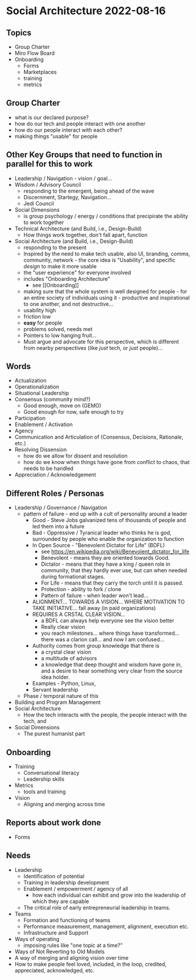 # Social Architecture 2022-08-16

## Topics
- Group Charter
- Miro Flow Board
- Onboarding
    - Forms 
    - Marketplaces 
    - training
    - metrics

## Group Charter 
- what is our declared purpose? 
- how do our tech and people interact with one another
- how do our people interact with each other?
- making things "usable" for people

## Other Key Groups that need to function in parallel for this to work 
- Leadership / Navigation - vision / goal... 
- Wisdom / Advisory Council 
    - responding to the emergent, being ahead of the wave
    - Discernment, Startegy, Navigation... 
    - Jedi Council 
- Social Dimensions
    - is group psychology / energy / conditions that precipirate the ability to work together
- Technical Architecture (and Build, i.e., Design-Build)
    - How things work together, don't fall apart, function
- Social Architecture (and Build, i.e., Design-Build) 
    - responding to the present
    - Inspired by the need to make tech usable, also UI, branding, comms, community, network - the core idea is "Usability", and specific _design_ to make it more usable 
    - the "user experience" for everyone involved
    - includes "Onboarding Architecture"
        - see [[Onboarding]]
    - making sure that the whole system is well designed for people - for an entire society of individuals using it - productive and inspirational to one another, and not destructive... 
    - usability high
    - friction low
    - **easy** for people
    - problems solved, needs met
    - Pointers to low hanging fruit... 
    - Must argue and advocate for this perspective, which is different from nearby perspectives (like _just_ tech, or _just_ people)... 


## Words
- Actualization 
- Operationalization 
- Situational Leadership 
- Consensus (community mind?)
    - Good enough, move on (GEMO) 
    - Good enough for now, safe enough to try 
- Participation 
- Enablement / Activation 
- Agency 
- Communication and Articulation of (Consensus, Decisions, Rationale, etc.)
- Resolving Dissension
    - how do we allow for dissent and resolution
    - how do we know when things have gone from conflict to chaos, that needs to be handled
- Appreciation / Acknowledgement

## Different Roles / Personas

- Leadership / Governance / Navigation 
    - pattern of failure - end up with a cult of personality around a leader 
        - Good - Steve Jobs galvanized tens of thousands of people and led them into a future 
        - Bad - Oppressive / Tyranical leader who thinks he is god, surrounded by people who enable the organization to function 
        - In Open Source - "Benevolent Dictator for Life" (BDFL)
            - see https://en.wikipedia.org/wiki/Benevolent_dictator_for_life
            - Benevolent - means they are oriented towards Good. 
            - Dictator - means that they have a king / queen role in community, that they hardly ever use, but can when needed during formational stages. 
            - For Life - means that they carry the torch until it is passed. 
            - Protection - ability to fork / clone 
            - Pattern of failure - when leader won't lead... 
        - ALIGNMENT... TOWARDS A VISION... WHERE MOTIVATION TO TAKE INITIATIVE... fall away (in paid organizations) 
        - REQUIRES A CRSTAL CLEAR VISION... 
            - a BDFL can always help everyone see the vision better 
            - Really clear vision 
            - you reach milestones... where things have transformed... there was a clarion call... and now I am confused... 
        - Authority comes from group knowledge that there is 
            - a crystal clear vision
            - a multitude of advisors 
            - a knowledge that deep thought and wisdom have gone in, and a desire to hear something very clear from the source idea holder.
        - Examples - Python, Linux, 
        - Servant leadership 
    - Phase / temporal nature of this 
- Building and Program Management 
- Social Architecture
    - How the tech interacts with the people, the people interact with the tech, and 
- Social Dimensions 
    - The purest humanist part 


## Onboarding
- Training
    - Conversational literacy 
    - Leadership skills
- Metrics
    - tools and training
- Vision
    - Aligning and merging across time 



## Reports about work done
- Forms 


## Needs
- Leadership 
    - Identification of potential 
    - Training in leadership development 
    - Enablement / empowerment / agency of all 
        - how each individual can exhibit and grow into the leadership of which they are capable 
    - The critical role of early entrepreneurial leadership in teams. 
- Teams 
    - Formation and functioning of teams 
    - Performance measurement, management, alignment, execution etc. 
    - Infrastructure and Support 
- Ways of operating 
    - imposing rules like "one topic at a time?"
- Ways of Not Reverting to Old Models 
- A way of merging and aligning vision over time 
- How to make people feel loved, included, in the loop, credited, appreciated, acknowledged, etc. 

